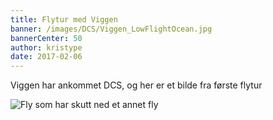 ```yaml
---
title: Flytur med Viggen
banner: /images/DCS/Viggen_LowFlightOcean.jpg
bannerCenter: 50
author: kristype
date: 2017-02-06
---
```


Viggen har ankommet DCS, og her er et bilde fra første flytur

![Fly som har skutt ned et annet fly](/images/DCS/Viggen_FoxKill.jpg 'Viggen Fox2')
